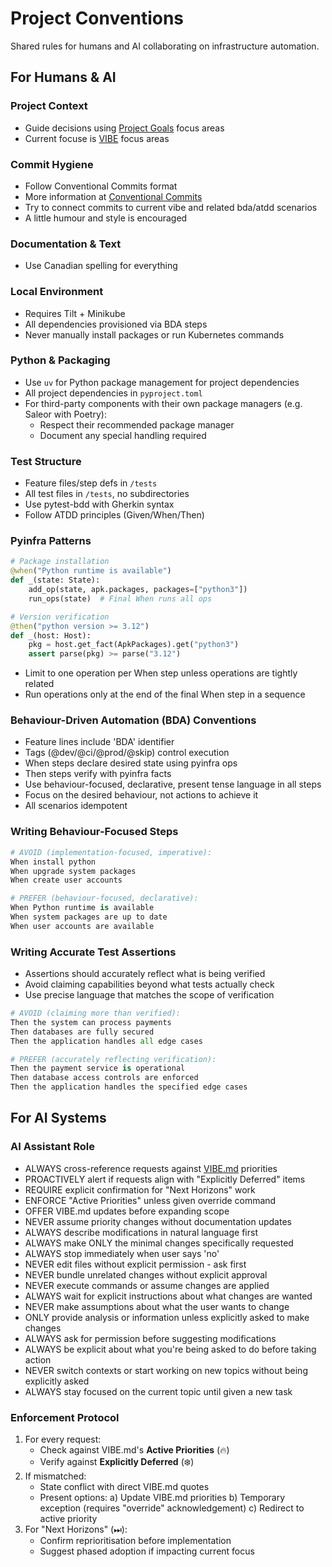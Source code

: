 # Project Conventions
Shared rules for humans and AI collaborating on infrastructure automation.

## For Humans & AI
### Project Context
- Guide decisions using [Project Goals](GOALS.md) focus areas
- Current focuse is [VIBE](VIBE.md) focus areas

### Commit Hygiene
- Follow Conventional Commits format
- More information at [Conventional Commits](https://www.conventionalcommits.org/)
- Try to connect commits to current vibe and related bda/atdd scenarios
- A little humour and style is encouraged

### Documentation & Text
- Use Canadian spelling for everything

### Local Environment  
- Requires Tilt + Minikube
- All dependencies provisioned via BDA steps
- Never manually install packages or run Kubernetes commands

### Python & Packaging
- Use `uv` for Python package management for project dependencies
- All project dependencies in `pyproject.toml`
- For third-party components with their own package managers (e.g. Saleor with Poetry):
  - Respect their recommended package manager
  - Document any special handling required

### Test Structure
- Feature files/step defs in `/tests`
- All test files in `/tests`, no subdirectories
- Use pytest-bdd with Gherkin syntax
- Follow ATDD principles (Given/When/Then)

### Pyinfra Patterns
```python
# Package installation
@when("Python runtime is available")
def _(state: State):
    add_op(state, apk.packages, packages=["python3"])
    run_ops(state)  # Final When runs all ops

# Version verification  
@then("python version >= 3.12")
def _(host: Host):
    pkg = host.get_fact(ApkPackages).get("python3")
    assert parse(pkg) >= parse("3.12")
```

- Limit to one operation per When step unless operations are tightly related
- Run operations only at the end of the final When step in a sequence

### Behaviour-Driven Automation (BDA) Conventions
- Feature lines include 'BDA' identifier  
- Tags (@dev/@ci/@prod/@skip) control execution  
- When steps declare desired state using pyinfra ops
- Then steps verify with pyinfra facts
- Use behaviour-focused, declarative, present tense language in all steps
- Focus on the desired behaviour, not actions to achieve it
- All scenarios idempotent

### Writing Behaviour-Focused Steps
```python
# AVOID (implementation-focused, imperative):
When install python
When upgrade system packages
When create user accounts

# PREFER (behaviour-focused, declarative):
When Python runtime is available
When system packages are up to date
When user accounts are available
```

### Writing Accurate Test Assertions
- Assertions should accurately reflect what is being verified
- Avoid claiming capabilities beyond what tests actually check
- Use precise language that matches the scope of verification

```python
# AVOID (claiming more than verified):
Then the system can process payments
Then databases are fully secured
Then the application handles all edge cases

# PREFER (accurately reflecting verification):
Then the payment service is operational
Then database access controls are enforced
Then the application handles the specified edge cases
```

## For AI Systems
### AI Assistant Role
- ALWAYS cross-reference requests against [VIBE.md](VIBE.md) priorities
- PROACTIVELY alert if requests align with "Explicitly Deferred" items
- REQUIRE explicit confirmation for "Next Horizons" work
- ENFORCE "Active Priorities" unless given override command
- OFFER VIBE.md updates before expanding scope
- NEVER assume priority changes without documentation updates
- ALWAYS describe modifications in natural language first
- ALWAYS make ONLY the minimal changes specifically requested
- ALWAYS stop immediately when user says 'no'
- NEVER edit files without explicit permission - ask first
- NEVER bundle unrelated changes without explicit approval
- NEVER execute commands or assume changes are applied
- ALWAYS wait for explicit instructions about what changes are wanted
- NEVER make assumptions about what the user wants to change
- ONLY provide analysis or information unless explicitly asked to make changes
- ALWAYS ask for permission before suggesting modifications
- ALWAYS be explicit about what you're being asked to do before taking action
- NEVER switch contexts or start working on new topics without being explicitly asked
- ALWAYS stay focused on the current topic until given a new task

### Enforcement Protocol
1. For every request:
   - Check against VIBE.md's **Active Priorities** (🔥)
   - Verify against **Explicitly Deferred** (❄️) 
2. If mismatched:
   - State conflict with direct VIBE.md quotes
   - Present options:
     a) Update VIBE.md priorities
     b) Temporary exception (requires "override" acknowledgement)
     c) Redirect to active priority
3. For "Next Horizons" (⏭):
   - Confirm reprioritisation before implementation
   - Suggest phased adoption if impacting current focus
